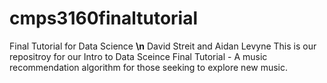 # cmps3160finaltutorial
Final Tutorial for Data Science **\n**
David Streit and Aidan Levyne
This is our repositroy for our Intro to Data Sceince Final Tutorial - A music recommendation algorithm for those seeking to explore new music. 
